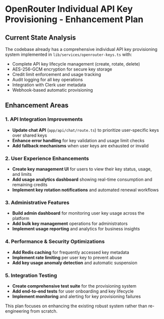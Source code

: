 # OpenRouter Individual API Key Provisioning - Enhancement Plan

## Current State Analysis
The codebase already has a comprehensive individual API key provisioning system implemented in `lib/services/openrouter-keys.ts` with:
- Complete API key lifecycle management (create, rotate, delete)
- AES-256-GCM encryption for secure key storage
- Credit limit enforcement and usage tracking
- Audit logging for all key operations
- Integration with Clerk user metadata
- Webhook-based automatic provisioning

## Enhancement Areas

### 1. API Integration Improvements
- **Update chat API** (`app/api/chat/route.ts`) to prioritize user-specific keys over shared keys
- **Enhance error handling** for key validation and usage limit checks
- **Add fallback mechanisms** when user keys are exhausted or invalid

### 2. User Experience Enhancements
- **Create key management UI** for users to view their key status, usage, and limits
- **Add usage analytics dashboard** showing real-time consumption and remaining credits
- **Implement key rotation notifications** and automated renewal workflows

### 3. Administrative Features
- **Build admin dashboard** for monitoring user key usage across the platform
- **Add bulk key management** operations for administrators
- **Implement usage reporting** and analytics for business insights

### 4. Performance & Security Optimizations
- **Add Redis caching** for frequently accessed key metadata
- **Implement rate limiting** per user key to prevent abuse
- **Add key usage anomaly detection** and automatic suspension

### 5. Integration Testing
- **Create comprehensive test suite** for the provisioning system
- **Add end-to-end tests** for user onboarding and key lifecycle
- **Implement monitoring** and alerting for key provisioning failures

This plan focuses on enhancing the existing robust system rather than re-engineering from scratch.